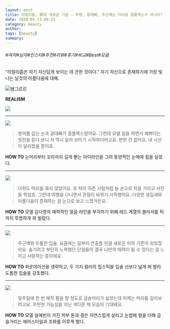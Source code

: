 ```yaml
---
layout: post
title: 리얼리즘, 美의 새로운 기준 - 무쌍, 광대뼈, 주근깨는 더이상 콤플렉스가 아니다!
date: 2020-05-13 09:23
category: beauty
author: 
tags: [beauty]
summary: 
---
```


###### #여자#남자#인스타#추천#리뷰#후기#비교#Best#모음

“리얼리즘은 자기 자신답게 보이는 데 관한 것이다.” 자기 자신으로 존재하기에 가장 빛나는 날것의 아름다움에 대해.

![뱅그르르](https://t1.daumcdn.net/liveboard/emoticon/kakaofriends/v1/niniz4/3.gif)

**REALISM**

[![](https://img1.daumcdn.net/thumb/R720x0/?fname=https%3A%2F%2Ft1.daumcdn.net%2Fliveboard%2Fbazaarkorea%2Fe14bcfcc86ca420894b8c098e5e4a2e9.JPG)](https://www.harpersbazaar.co.kr/article/45659?utm_source=1boon&utm_medium=referral&utm_campaign=article)

----------

[![](https://img1.daumcdn.net/thumb/R720x0/?fname=https%3A%2F%2Ft1.daumcdn.net%2Fliveboard%2Fbazaarkorea%2F6d56fa04711c4ab18967e7b516ec56d7.jpg)](https://www.harpersbazaar.co.kr/article/45659?utm_source=1boon&utm_medium=referral&utm_campaign=article)

> 쌍꺼풀 없는 눈과 광대뼈가 콤플렉스였어요. 그런데 모델 일을 하면서 예쁘다는 칭찬을 듣다 보니 저 역시 달라 보이기 시작하더라고요. 변한 건 없어요. 내 시선이 달라졌을 뿐이죠.  

**HOW TO**  눈머리부터 꼬리까지 길게 뻗는 아이라인을 그려 동양적인 눈매에 힘을 실었다.

----------

[![](https://img1.daumcdn.net/thumb/R720x0/?fname=https%3A%2F%2Ft1.daumcdn.net%2Fliveboard%2Fbazaarkorea%2Fda98e95e76ab43218b5406b6496d2c76.jpg)](https://www.harpersbazaar.co.kr/article/45659?utm_source=1boon&utm_medium=referral&utm_campaign=article)

> 더워도 머리를 묶지 않았어요. 또 턱이 아픈 사람처럼 늘 손으로 턱을 가리고 사진을 찍었죠. 그런데 여행을 다니면서 관점이 바뀌기 시작했어요. 다양한 생김새와 아름다움이 존재하는 걸 눈으로 보고 느꼈거든요.  

**HOW TO**  모델 김다영의 매력적인 얼굴 라인을 부각하기 위해 레드 계열의 블러셔를 턱까지 투명하게 펴 발랐다.

----------

[![](https://img1.daumcdn.net/thumb/R720x0/?fname=https%3A%2F%2Ft1.daumcdn.net%2Fliveboard%2Fbazaarkorea%2F2e2a425b22b44382998890b3aacdf371.JPG)](https://www.harpersbazaar.co.kr/article/45659?utm_source=1boon&utm_medium=referral&utm_campaign=article)

> 주근깨와 두툼한 입술. 요즘에는 일부러 연출할 만큼 새로운 미의 기준이 되었잖아요. 숨기려고 부단히 노력했던 단점들이 결국 나만의 매력이 될 수 있다는 걸 느끼고 사랑하는 중이에요.  

**HOW TO**  파운데이션을 생략하고, 두 가지 컬러의 립스틱을 입술 선보다 넓게 펴 발라 도톰한 입술을 강조했다.

----------

[![](https://img1.daumcdn.net/thumb/R720x0/?fname=https%3A%2F%2Ft1.daumcdn.net%2Fliveboard%2Fbazaarkorea%2F532fd19add5346679869ae844189b63f.jpg)](https://www.harpersbazaar.co.kr/article/45659?utm_source=1boon&utm_medium=referral&utm_campaign=article)

> 일주일에 한 번 매직 펌을 할 정도로 곱슬머리가 싫었는데 이제는 머리를 길러보려고요. 무한한 가능성을 지닌 색다른 제 모습이 기대돼요.  

**HOW TO**  모델 설예빈이 가진 피부 톤과 결은 자연스럽게 살리고 눈썹에 컬을 더해 곱슬거리는 헤어스타일과 조화를 이루게 했다.